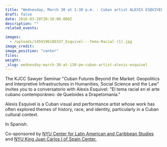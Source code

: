 ```yaml
---
title: "Wednesday, March 30 at 1:30 p.m. : Cuban artist ALEXIS ESQUIVEL"
draft: false
date: 2016-03-28T20:16:00.000Z
description: ""
related_events:

images:
  - /uploads/1459196180337_Esquivel---Tema-Racial-(1).jpg
image_credit:
image_position: "center"
files:
weight:
_slug: wednesday-march-30-at-130-pm-cuban-artist-alexis-esquivel
---
```


The KJCC Sawyer Seminar "Cuban Futures Beyond the Market: Geopolitics and Interpretive Infrastructures in Humanities, Social Science and the Law" invites you to a conversatorio with Alexis Esquivel: "El tema racial en el arte cubano contemporáneo: de Queloides a Drapetomanía."

Alexis Esquivel is a Cuban visual and performance artist whose work has often explored themes of history, race, and identity, particularly in a Cuban cultural context.

In Spanish.

Co-sponsored by [NYU Center for Latin American and Caribbean Studies](http://clacs.as.nyu.edu) and [NYU King Juan Carlos I of Spain Center.](http://www.kjcc.org)


